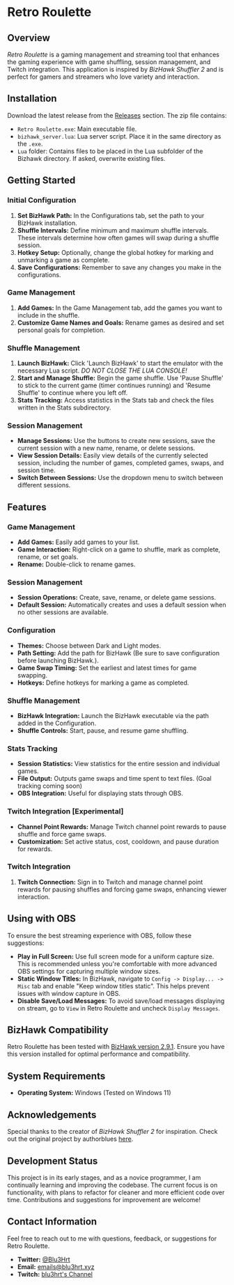 
# Retro Roulette

## Overview
*Retro Roulette* is a gaming management and streaming tool that enhances the gaming experience with game shuffling, session management, and Twitch integration. This application is inspired by *BizHawk Shuffler 2* and is perfect for gamers and streamers who love variety and interaction.

## Installation
Download the latest release from the [Releases](https://github.com/Blu3Hrt/Retro_Roulette/releases) section. The zip file contains:
- `Retro Roulette.exe`: Main executable file.
- `bizhawk_server.lua`: Lua server script. Place it in the same directory as the `.exe`.
- `Lua` folder: Contains files to be placed in the Lua subfolder of the Bizhawk directory. If asked, overwrite existing files.

## Getting Started
### Initial Configuration
1. **Set BizHawk Path:** In the Configurations tab, set the path to your BizHawk installation.
2. **Shuffle Intervals:** Define minimum and maximum shuffle intervals. These intervals determine how often games will swap during a shuffle session.
3. **Hotkey Setup:** Optionally, change the global hotkey for marking and unmarking a game as complete.
4. **Save Configurations:** Remember to save any changes you make in the configurations.

### Game Management
1. **Add Games:** In the Game Management tab, add the games you want to include in the shuffle.
2. **Customize Game Names and Goals:** Rename games as desired and set personal goals for completion.

### Shuffle Management
1. **Launch BizHawk:** Click 'Launch BizHawk' to start the emulator with the necessary Lua script. *DO NOT CLOSE THE LUA CONSOLE!*
2. **Start and Manage Shuffle:** Begin the game shuffle. Use 'Pause Shuffle' to stick to the current game (timer continues running) and 'Resume Shuffle' to continue where you left off.
3. **Stats Tracking:** Access statistics in the Stats tab and check the files written in the Stats subdirectory.

### Session Management
- **Manage Sessions:** Use the buttons to create new sessions, save the current session with a new name, rename, or delete sessions.
- **View Session Details:** Easily view details of the currently selected session, including the number of games, completed games, swaps, and session time.
- **Switch Between Sessions:** Use the dropdown menu to switch between different sessions.

## Features
### Game Management
- **Add Games:** Easily add games to your list.
- **Game Interaction:** Right-click on a game to shuffle, mark as complete, rename, or set goals.
- **Rename:** Double-click to rename games.

### Session Management
- **Session Operations:** Create, save, rename, or delete game sessions.
- **Default Session:** Automatically creates and uses a default session when no other sessions are available.

### Configuration
- **Themes:** Choose between Dark and Light modes.
- **Path Setting:** Add the path for BizHawk (Be sure to save configuration before launching BizHawk.).
- **Game Swap Timing:** Set the earliest and latest times for game swapping.
- **Hotkeys:** Define hotkeys for marking a game as completed.

### Shuffle Management
- **BizHawk Integration:** Launch the BizHawk executable via the path added in the Configuration. 
- **Shuffle Controls:** Start, pause, and resume game shuffling.

### Stats Tracking
- **Session Statistics:** View statistics for the entire session and individual games.
- **File Output:** Outputs game swaps and time spent to text files. (Goal tracking coming soon)
- **OBS Integration:** Useful for displaying stats through OBS.

### Twitch Integration [Experimental]
- **Channel Point Rewards:** Manage Twitch channel point rewards to pause shuffle and force game swaps.
- **Customization:** Set active status, cost, cooldown, and pause duration for rewards.

### Twitch Integration
1. **Twitch Connection:** Sign in to Twitch and manage channel point rewards for pausing shuffles and forcing game swaps, enhancing viewer interaction.

## Using with OBS

To ensure the best streaming experience with OBS, follow these suggestions:

- **Play in Full Screen:** Use full screen mode for a uniform capture size. This is recommended unless you're comfortable with more advanced OBS settings for capturing multiple window sizes.
- **Static Window Titles:** In BizHawk, navigate to `Config -> Display... -> Misc` tab and enable "Keep window titles static". This helps prevent issues with window capture in OBS.
- **Disable Save/Load Messages:** To avoid save/load messages displaying on stream, go to `View` in Retro Roulette and uncheck `Display Messages`.



## BizHawk Compatibility
Retro Roulette has been tested with [BizHawk version 2.9.1](https://tasvideos.org/BizHawk/ReleaseHistory#Bizhawk291). Ensure you have this version installed for optimal performance and compatibility.

## System Requirements

- **Operating System:** Windows (Tested on Windows 11)


## Acknowledgements
Special thanks to the creator of *BizHawk Shuffler 2* for inspiration. Check out the original project by authorblues [here](https://github.com/authorblues/bizhawk-shuffler-2).


## Development Status

This project is in its early stages, and as a novice programmer, I am continually learning and improving the codebase. The current focus is on functionality, with plans to refactor for cleaner and more efficient code over time. Contributions and suggestions for improvement are welcome!

## Contact Information

Feel free to reach out to me with questions, feedback, or suggestions for Retro Roulette.

- **Twitter:** [@Blu3Hrt](https://twitter.com/Blu3Hrt)
- **Email:** [emails@blu3hrt.xyz](mailto:emails@blu3hrt.xyz)
- **Twitch:** [blu3hrt's Channel](https://twitch.tv/blu3hrt)
